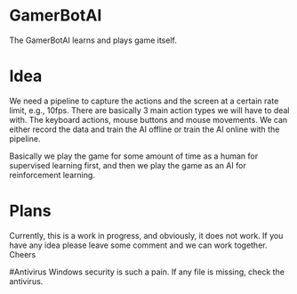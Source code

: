 # GamerBotAI

The GamerBotAI learns and plays game itself.

# Idea

We need a pipeline to capture the actions and the screen at a certain rate limit, e.g., 10fps. There are basically 3 main action types we will have to deal with. The keyboard actions, mouse buttons and mouse movements. We can either record the data and train the AI offline or train the AI online with the pipeline.

Basically we play the game for some amount of time as a human for supervised learning first, and then we play the game as an AI for reinforcement learning.

# Plans
Currently, this is a work in progress, and obviously, it does not work. If you have any idea please leave some comment
and we can work together. Cheers

#Antivirus
Windows security is such a pain. If any file is missing, check the antivirus.